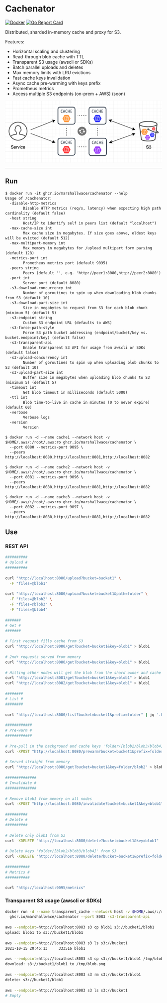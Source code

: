# Cachenator

[![Docker](https://github.com/MarshallWace/cachenator/workflows/Publish%20Docker/badge.svg)](https://github.com/MarshallWace/cachenator/actions?query=workflow%3A%22Publish+Docker%22) [![Go Report Card](https://goreportcard.com/badge/github.com/MarshallWace/cachenator)](https://goreportcard.com/report/github.com/MarshallWace/cachenator)

Distributed, sharded in-memory cache and proxy for S3.

Features:

- Horizontal scaling and clustering
- Read-through blob cache with TTL
- Transparent S3 usage (awscli or SDKs)
- Batch parallel uploads and deletes
- Max memory limits with LRU evictions
- Fast cache keys invalidation
- Async cache pre-warming with keys prefix
- Prometheus metrics
- Access multiple S3 endpoints (on-prem + AWS) (soon)

<img src="./docs/diagram.png">

---

## Run

```
$ docker run -it ghcr.io/marshallwace/cachenator --help
Usage of /cachenator:
  -disable-http-metrics
    	Disable HTTP metrics (req/s, latency) when expecting high path cardinality (default false)
  -host string
    	Host/IP to identify self in peers list (default "localhost")
  -max-cache-size int
    	Max cache size in megabytes. If size goes above, oldest keys will be evicted (default 512)
  -max-multipart-memory int
    	Max memory in megabytes for /upload multipart form parsing (default 128)
  -metrics-port int
    	Prometheus metrics port (default 9095)
  -peers string
    	Peers (default '', e.g. 'http://peer1:8080,http://peer2:8080')
  -port int
    	Server port (default 8080)
  -s3-download-concurrency int
    	Number of goroutines to spin up when downloading blob chunks from S3 (default 10)
  -s3-download-part-size int
    	Size in megabytes to request from S3 for each blob chunk (minimum 5) (default 5)
  -s3-endpoint string
    	Custom S3 endpoint URL (defaults to AWS)
  -s3-force-path-style
    	Force S3 path bucket addressing (endpoint/bucket/key vs. bucket.endpoint/key) (default false)
  -s3-transparent-api
    	Enable transparent S3 API for usage from awscli or SDKs (default false)
  -s3-upload-concurrency int
    	Number of goroutines to spin up when uploading blob chunks to S3 (default 10)
  -s3-upload-part-size int
    	Buffer size in megabytes when uploading blob chunks to S3 (minimum 5) (default 5)
  -timeout int
    	Get blob timeout in milliseconds (default 5000)
  -ttl int
    	Blob time-to-live in cache in minutes (0 to never expire) (default 60)
  -verbose
    	Verbose logs
  -version
    	Version

$ docker run -d --name cache1 --network host -v $HOME/.aws/:/root/.aws:ro ghcr.io/marshallwace/cachenator \
  --port 8080 --metrics-port 9095 \
  --peers http://localhost:8080,http://localhost:8081,http://localhost:8082

$ docker run -d --name cache2 --network host -v $HOME/.aws/:/root/.aws:ro ghcr.io/marshallwace/cachenator \
  --port 8081 --metrics-port 9096 \
  --peers http://localhost:8080,http://localhost:8081,http://localhost:8082

$ docker run -d --name cache3 --network host -v $HOME/.aws/:/root/.aws:ro ghcr.io/marshallwace/cachenator \
  --port 8082 --metrics-port 9097 \
  --peers http://localhost:8080,http://localhost:8081,http://localhost:8082
```

## Use

### REST API

```bash
##########
# Upload #
##########

curl "http://localhost:8080/upload?bucket=bucket1" \
  -F "files=@blob1"

curl "http://localhost:8080/upload?bucket=bucket1&path=folder" \
  -F "files=@blob2" \
  -F "files=@blob3" \
  -F "files=@blob4"

#######
# Get #
#######

# First request fills cache from S3
curl "http://localhost:8080/get?bucket=bucket1&key=blob1" > blob1

# 2nd+ requests served from memory
curl "http://localhost:8080/get?bucket=bucket1&key=blob1" > blob1

# Hitting other nodes will get the blob from the shard owner and cache it as well before returning
curl "http://localhost:8081/get?bucket=bucket1&key=blob1" > blob1
curl "http://localhost:8082/get?bucket=bucket1&key=blob1" > blob1

########
# List #
########

curl "http://localhost:8080/list?bucket=bucket1&prefix=folder" | jq '.keys'

############
# Pre-warm #
############

# Pre-pull in the background and cache keys 'folder/[blob2/blob3/blob4]'
curl -XPOST "http://localhost:8080/prewarm?bucket=bucket1&prefix=folder/blob"

# Served straight from memory
curl "http://localhost:8080/get?bucket=bucket1&key=folder/blob2" > blob2

##############
# Invalidate #
##############

# Remove blob1 from memory on all nodes
curl -XPOST "http://localhost:8080/invalidate?bucket=bucket1&key=blob1"

##########
# Delete #
##########

# Delete only blob1 from S3
curl -XDELETE "http://localhost:8080/delete?bucket=bucket1&key=blob1"

# Delete keys 'folder/[blob2/blob3/blob4]' from S3
curl -XDELETE "http://localhost:8080/delete?bucket=bucket1&prefix=folder/blob"

###########
# Metrics #
###########

curl "http://localhost:9095/metrics"
```

### Transparent S3 usage (awscli or SDKs)

```bash
docker run -d --name transparent_cache --network host -v $HOME/.aws/:/root/.aws:ro \
  ghcr.io/marshallwace/cachenator --port 8083 -s3-transparent-api

aws --endpoint=http://localhost:8083 s3 cp blob1 s3://bucket1/blob1
upload: blob1 to s3://bucket1/blob1

aws --endpoint=http://localhost:8083 s3 ls s3://bucket1
2021-10-15 20:45:13     333516 blob1

aws --endpoint=http://localhost:8083 s3 cp s3://bucket1/blob1 /tmp/blob.png
download: s3://bucket1/blob1 to /tmp/blob.png

aws --endpoint=http://localhost:8083 s3 rm s3://bucket1/blob1
delete: s3://bucket1/blob1

aws --endpoint=http://localhost:8083 s3 ls s3://bucket1
# Empty
```
